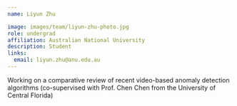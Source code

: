 ```yaml
---
name: Liyun Zhu

image: images/team/liyun-zhu-photo.jpg
role: undergrad
affiliation: Australian National University
description: Student
links:
  email: liyun.zhu@anu.edu.au
---
```


Working on a comparative review of recent video-based anomaly detection algorithms (co-supervised with Prof. Chen Chen from the University of Central Florida)